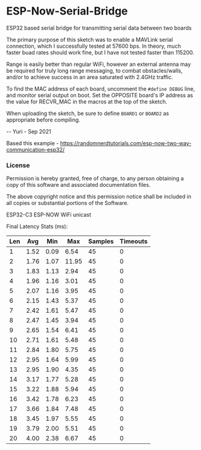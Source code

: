 # ESP-Now-Serial-Bridge

ESP32 based serial bridge for transmitting serial data between two boards

The primary purpose of this sketch was to enable a MAVLink serial connection, which I successfully tested at 57600 bps.  In theory, much faster buad rates should work fine, but I have not tested faster than 115200.
 
Range is easily better than regular WiFi, however an external antenna may be required for truly long range messaging, to combat obstacles/walls, and/or to achieve success in an area saturated with 2.4GHz traffic.

To find the MAC address of each board, uncomment the `#define DEBUG` line, and monitor serial output on boot.  Set the OPPOSITE board's IP address as the value for RECVR_MAC in the macros at the top of the sketch.

When uploading the sketch, be sure to define `BOARD1` or `BOARD2` as appropriate before compiling.

-- Yuri - Sep 2021

Based this example - https://randomnerdtutorials.com/esp-now-two-way-communication-esp32/

### License

Permission is hereby granted, free of charge, to any person obtaining a copy of this software and associated documentation files.


The above copyright notice and this permission notice shall be included in all copies or substantial portions of the Software.

ESP32-C3 ESP-NOW WiFi unicast

Final Latency Stats (ms):

| Len | Avg  | Min  | Max  | Samples | Timeouts |
|-----|------|------|------|---------|----------|
|  1  | 1.52 | 0.09 | 6.54 |     45  |        0 |
|  2  | 1.76 | 1.07 |11.95 |     45  |        0 |
|  3  | 1.83 | 1.13 | 2.94 |     45  |        0 |
|  4  | 1.96 | 1.16 | 3.01 |     45  |        0 |
|  5  | 2.07 | 1.16 | 3.95 |     45  |        0 |
|  6  | 2.15 | 1.43 | 5.37 |     45  |        0 |
|  7  | 2.42 | 1.61 | 5.47 |     45  |        0 |
|  8  | 2.47 | 1.45 | 3.94 |     45  |        0 |
|  9  | 2.65 | 1.54 | 6.41 |     45  |        0 |
| 10  | 2.71 | 1.61 | 5.48 |     45  |        0 |
| 11  | 2.84 | 1.80 | 5.75 |     45  |        0 |
| 12  | 2.95 | 1.64 | 5.99 |     45  |        0 |
| 13  | 2.95 | 1.90 | 4.35 |     45  |        0 |
| 14  | 3.17 | 1.77 | 5.28 |     45  |        0 |
| 15  | 3.22 | 1.88 | 5.94 |     45  |        0 |
| 16  | 3.42 | 1.78 | 6.23 |     45  |        0 |
| 17  | 3.66 | 1.84 | 7.48 |     45  |        0 |
| 18  | 3.45 | 1.97 | 5.55 |     45  |        0 |
| 19  | 3.79 | 2.00 | 5.51 |     45  |        0 |
| 20  | 4.00 | 2.38 | 6.67 |     45  |        0 |



